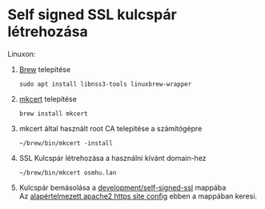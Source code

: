# Self signed SSL kulcspár létrehozása

Linuxon:

1. [Brew](https://brew.sh/) telepítése

    ```shell
    sudo apt install libnss3-tools linuxbrew-wrapper
    ```

2. [mkcert](https://github.com/FiloSottile/mkcert) telepítése

    ```shell
    brew install mkcert
    ```

3. mkcert által használt root CA telepítése a számítógépre

    ```shell
    ~/brew/bin/mkcert -install
    ```

4. SSL Kulcspár létrehozása a használni kívánt domain-hez

    ```shell
    ~/brew/bin/mkcert osmhu.lan
    ```

5. Kulcspár bemásolása a [development/self-signed-ssl](/development/self-signed-ssl) mappába  
   Az [alapértelmezett apache2 https site config](/development/apache2/osmhu-ssl.conf) ebben a mappában keresi.
